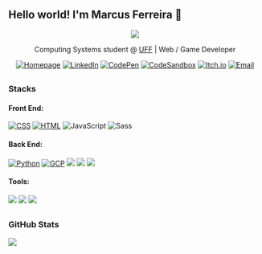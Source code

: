 ## Hello world! I'm Marcus Ferreira 👋

<div align="center">
<img src="https://github.blog/wp-content/uploads/2018/10/46896184-b679fc80-ce30-11e8-88bf-921e9b788f7c.gif?resize=200%2C200" />

Computing Systems student @ [UFF](https://www.uff.br) | Web / Game Developer

[![Homepage](https://img.shields.io/badge/Homepage-red)](https://marcus-ferreira.github.io)
[![LinkedIn](https://img.shields.io/badge/LinkedIn-blue?logo=linkedin)](https://www.linkedin.com/in/emarcusferreira)
[![CodePen](https://img.shields.io/badge/CodePen-black?logo=codepen&logoColor=white)](https://codepen.io/marcusferreira)
[![CodeSandbox](https://img.shields.io/badge/CodeSandbox-black?logo=codesandbox&logoColor=white)](https://codesandbox.io/u/marcus-ferreira)
[![Itch.io](https://img.shields.io/badge/Itch.io-red?logo=itchdotio&logoColor=white)](https://marcusferreira.itch.io)
[![Email](https://img.shields.io/badge/Email-white?logo=gmail)](mailto:mv.ferreirapinto@gmail.com)

</div>

##

### Stacks

#### Front End:
[![CSS](https://img.shields.io/badge/CSS-95%25-green?labelColor=white&logo=css3&logoColor=blue)](https://www.linkedin.com/in/emarcusferreira/)
[![HTML](https://img.shields.io/badge/HTML-85%25-green?labelColor=white&logo=html5&logoColor=red)](https://www.linkedin.com/in/emarcusferreira/)
![JavaScript](https://img.shields.io/badge/JavaScript-60%25-yellow?labelColor=white&logo=javascript)
![Sass](https://img.shields.io/badge/Sass/SCSS-50%25-yellow?labelColor=white&logo=sass)

#### Back End:
[![Python](https://img.shields.io/badge/Python-95%25-green?labelColor=white&logo=python)](https://www.linkedin.com/in/emarcusferreira/)
[![GCP](https://img.shields.io/badge/GCP-85%25-green?labelColor=white&logo=googlecloud)](https://www.linkedin.com/in/emarcusferreira/)
![](https://img.shields.io/badge/MySQL-60%25-yellow?labelColor=white&logo=mysql)
![](https://img.shields.io/badge/MongoDB-40%25-yellow?labelColor=white&logo=mongodb)
![](https://img.shields.io/badge/Node.js-30%25-yellow?labelColor=white&logo=nodedotjs)

#### Tools:
![](https://img.shields.io/badge/VS%20Code-70%25-green?labelColor=white&logo=visualstudiocode&logoColor=blue)
![](https://img.shields.io/badge/GitHub-60%25-yellow?labelColor=white&logo=github&logoColor=black)
![](https://img.shields.io/badge/Git-50%25-yellow?labelColor=white&logo=git)

##

### GitHub Stats
![](https://github-readme-stats.vercel.app/api/top-langs/?username=marcus-ferreira&theme=vue-dark)
